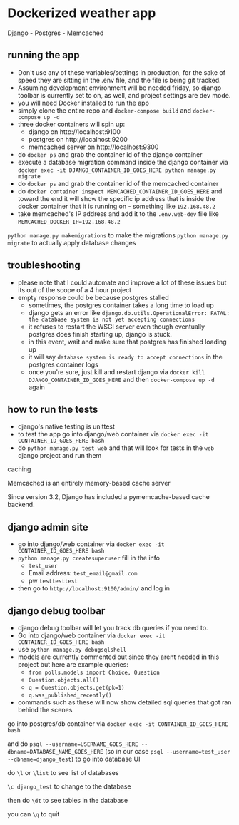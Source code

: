 Dockerized weather app
=====================
Django - Postgres - Memcached

running the app
--------------------
- Don't use any of these variables/settings in production, for the sake of speed they are sitting in the .env file, and the file is being git tracked.
- Assuming development environment will be needed friday, so django toolbar is currently set to on, as well, and project settings are dev mode.
- you will need Docker installed to run the app
- simply clone the entire repo and `docker-compose build` and `docker-compose up -d`
- three docker containers will spin up:
    - django on http://localhost:9100
    - postgres on http://localhost:9200
    - memcached server on http://localhost:9300
- do `docker ps` and grab the container id of the django container
- execute a database migration command inside the django container via `docker exec -it DJANGO_CONTAINER_ID_GOES_HERE python manage.py migrate`
- do `docker ps` and grab the container id of the memcached container
- do `docker container inspect MEMCACHED_CONTAINER_ID_GOES_HERE` and toward the end it will show the specific ip address 
that is inside the docker container that it is running on - something like `192.168.48.2`
- take memcached's IP address and add it to the `.env.web-dev` file like `MEMCACHED_DOCKER_IP=192.168.48.2`

`python manage.py makemigrations` to make the migrations
`python manage.py migrate` to actually apply database changes


troubleshooting
------------------
- please note that I could automate and improve a lot of these issues but its out of the scope of a 4 hour project
- empty response could be because postgres stalled
    - sometimes, the postgres container takes a long time to load up
    - django gets an error like `django.db.utils.OperationalError: FATAL:  the database system is not yet accepting connections` 
    - it refuses to restart the WSGI server even though eventually postgres does finish starting up, django is stuck.
    - in this event, wait and make sure that postgres has finished loading up 
    - it will say `database system is ready to accept connections` in the postgres container logs
    - once you're sure, just kill and restart django via `docker kill DJANGO_CONTAINER_ID_GOES_HERE` and then `docker-compose up -d` again


how to run the tests
--------------------
- django's native testing is unittest
- to test the app go into django/web container via `docker exec -it CONTAINER_ID_GOES_HERE bash`
- do `python manage.py test web` and that will look for tests in the `web` django project and run them








caching

Memcached is an entirely memory-based cache server

Since version 3.2, Django has included a pymemcache-based cache backend.




django admin site
---------------------
- go into django/web container via `docker exec -it CONTAINER_ID_GOES_HERE bash`
- `python manage.py createsuperuser` fill in the info
    - `test_user`
    - Email address: `test_email@gmail.com`
    - pw `testtesttest`
- then go to `http://localhost:9100/admin/` and log in


django debug toolbar
----------------------
- django debug toolbar will let you track db queries if you need to.
- Go into django/web container via `docker exec -it CONTAINER_ID_GOES_HERE bash` 
- use `python manage.py debugsqlshell`
- models are currently commented out since they arent needed in this project but here are example queries:
    - `from polls.models import Choice, Question`
    - `Question.objects.all()`
    - `q = Question.objects.get(pk=1)`
    - `q.was_published_recently()`
- commands such as these will now show detailed sql queries that got ran behind the scenes







go into postgres/db container via `docker exec -it CONTAINER_ID_GOES_HERE bash`

and do `psql --username=USERNAME_GOES_HERE --dbname=DATABASE_NAME_GOES_HERE`
(so in our case `psql --username=test_user --dbname=django_test`) to go into database UI

do `\l` or `\list` to see list of databases

`\c django_test`  to change to the database

then do `\dt` to see tables in the database

you can `\q` to quit 